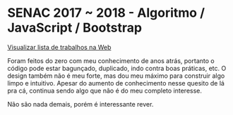 # SENAC 2017 ~ 2018 - Algoritmo / JavaScript / Bootstrap
[Visualizar lista de trabalhos na Web](https://leandro-rmc.github.io/)

Foram feitos do zero com meu conhecimento de anos atrás, portanto o código pode estar bagunçado, duplicado, indo contra boas práticas, etc. O design também não é meu forte, mas dou meu máximo para construir algo limpo e intuitivo. Apesar do aumento de conhecimento nesse quesito de lá pra cá, continua sendo algo que não é do meu completo interesse. 

Não são nada demais, porém é interessante rever.

